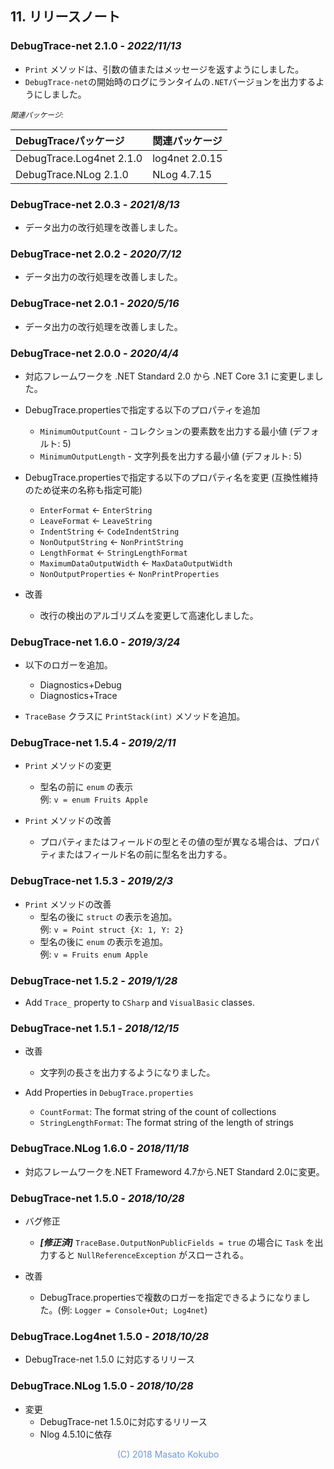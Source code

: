## 11. リリースノート

### DebugTrace-net 2.1.0 - _2022/11/13_

* `Print` メソッドは、引数の値またはメッセージを返すようにしました。
* `DebugTrace-net`の開始時のログにランタイムの`.NET`バージョンを出力するようにしました。

<small><i>関連パッケージ:</i></small>

|DebugTraceパッケージ|関連パッケージ|
|:----|:----|
|DebugTrace.Log4net 2.1.0|log4net 2.0.15|
|DebugTrace.NLog 2.1.0   |NLog 4.7.15|

### DebugTrace-net 2.0.3 - _2021/8/13_

* データ出力の改行処理を改善しました。

### DebugTrace-net 2.0.2 - _2020/7/12_

* データ出力の改行処理を改善しました。

### DebugTrace-net 2.0.1 - _2020/5/16_

* データ出力の改行処理を改善しました。

### DebugTrace-net 2.0.0 - _2020/4/4_

* 対応フレームワークを .NET Standard 2.0 から .NET Core 3.1 に変更しました。

* DebugTrace.propertiesで指定する以下のプロパティを追加
    * `MinimumOutputCount` - コレクションの要素数を出力する最小値 (デフォルト: 5)
    * `MinimumOutputLength` - 文字列長を出力する最小値 (デフォルト: 5)

* DebugTrace.propertiesで指定する以下のプロパティ名を変更 (互換性維持のため従来の名称も指定可能)
    * `EnterFormat` <- `EnterString`
    * `LeaveFormat` <- `LeaveString`
    * `IndentString` <- `CodeIndentString`
    * `NonOutputString` <- `NonPrintString`
    * `LengthFormat` <- `StringLengthFormat`
    * `MaximumDataOutputWidth` <- `MaxDataOutputWidth`
    * `NonOutputProperties` <- `NonPrintProperties`

* 改善
    * 改行の検出のアルゴリズムを変更して高速化しました。

### DebugTrace-net 1.6.0 - _2019/3/24_

* 以下のロガーを追加。
    * Diagnostics+Debug
    * Diagnostics+Trace

* `TraceBase` クラスに `PrintStack(int)` メソッドを追加。

### DebugTrace-net 1.5.4 - _2019/2/11_

* `Print` メソッドの変更
    * 型名の前に `enum` の表示  
      例: `v = enum Fruits Apple`

* `Print` メソッドの改善
    * プロパティまたはフィールドの型とその値の型が異なる場合は、プロパティまたはフィールド名の前に型名を出力する。

### DebugTrace-net 1.5.3 - _2019/2/3_

* `Print` メソッドの改善
    * 型名の後に `struct` の表示を追加。  
      例: `v = Point struct {X: 1, Y: 2}`
    * 型名の後に `enum` の表示を追加。  
      例: `v = Fruits enum Apple`

### DebugTrace-net 1.5.2 - _2019/1/28_

* Add `Trace_` property to `CSharp` and `VisualBasic` classes.

### DebugTrace-net 1.5.1 - _2018/12/15_

* 改善
    * 文字列の長さを出力するようになりました。

* Add Properties in `DebugTrace.properties`
    * `CountFormat`: The format string of the count of collections
    * `StringLengthFormat`: The format string of the length of strings

### DebugTrace.NLog 1.6.0 - _2018/11/18_
* 対応フレームワークを.NET Frameword 4.7から.NET Standard 2.0に変更。

### DebugTrace-net 1.5.0 - _2018/10/28_
* バグ修正
    * **_[修正済]_** `TraceBase.OutputNonPublicFields = true` の場合に `Task` を出力すると `NullReferenceException` がスローされる。

* 改善
    * DebugTrace.propertiesで複数のロガーを指定できるようになりました。(例: `Logger = Console+Out; Log4net`)

### DebugTrace.Log4net 1.5.0 - _2018/10/28_
* DebugTrace-net 1.5.0 に対応するリリース

### DebugTrace.NLog 1.5.0 - _2018/10/28_
* 変更
    * DebugTrace-net 1.5.0に対応するリリース
    * Nlog 4.5.10に依存

<div align="center" style="color:#6699EE">(C) 2018 Masato Kokubo</div>
